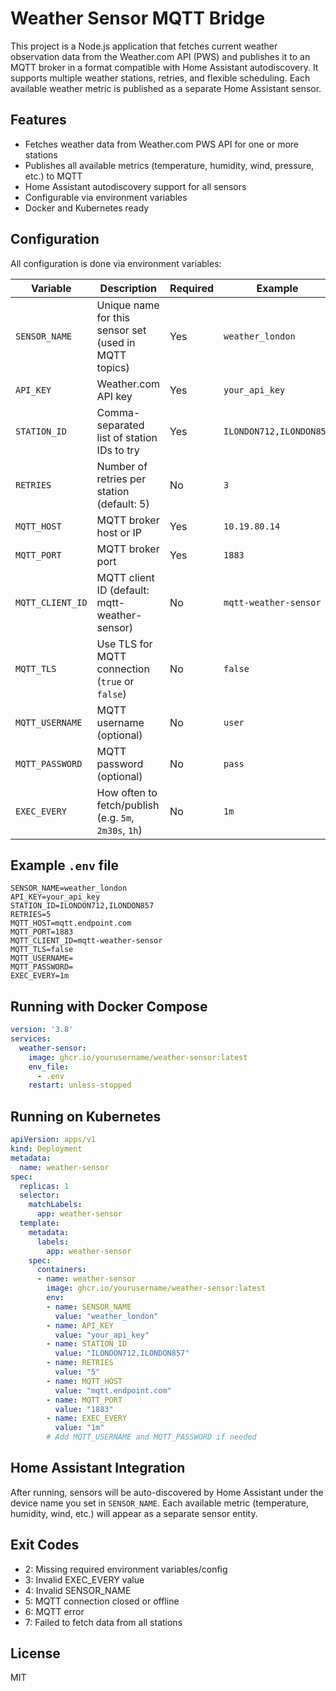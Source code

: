 # Weather Sensor MQTT Bridge

This project is a Node.js application that fetches current weather observation data from the Weather.com API (PWS) and publishes it to an MQTT broker in a format compatible with Home Assistant autodiscovery. It supports multiple weather stations, retries, and flexible scheduling. Each available weather metric is published as a separate Home Assistant sensor.

## Features
- Fetches weather data from Weather.com PWS API for one or more stations
- Publishes all available metrics (temperature, humidity, wind, pressure, etc.) to MQTT
- Home Assistant autodiscovery support for all sensors
- Configurable via environment variables
- Docker and Kubernetes ready

## Configuration
All configuration is done via environment variables:

| Variable         | Description                                                      | Required | Example                  |
|------------------|------------------------------------------------------------------|----------|--------------------------|
| `SENSOR_NAME`    | Unique name for this sensor set (used in MQTT topics)            | Yes      | `weather_london`     |
| `API_KEY`        | Weather.com API key                                              | Yes      | `your_api_key`           |
| `STATION_ID`     | Comma-separated list of station IDs to try                       | Yes      | `ILONDON712,ILONDON857`      |
| `RETRIES`        | Number of retries per station (default: 5)                       | No       | `3`                      |
| `MQTT_HOST`      | MQTT broker host or IP                                           | Yes      | `10.19.80.14`            |
| `MQTT_PORT`      | MQTT broker port                                                 | Yes      | `1883`                   |
| `MQTT_CLIENT_ID` | MQTT client ID (default: mqtt-weather-sensor)                   | No       | `mqtt-weather-sensor`    |
| `MQTT_TLS`       | Use TLS for MQTT connection (`true` or `false`)                  | No       | `false`                  |
| `MQTT_USERNAME`  | MQTT username (optional)                                         | No       | `user`                   |
| `MQTT_PASSWORD`  | MQTT password (optional)                                         | No       | `pass`                   |
| `EXEC_EVERY`     | How often to fetch/publish (e.g. `5m`, `2m30s`, `1h`)            | No       | `1m`                     |

## Example `.env` file
```
SENSOR_NAME=weather_london
API_KEY=your_api_key
STATION_ID=ILONDON712,ILONDON857
RETRIES=5
MQTT_HOST=mqtt.endpoint.com
MQTT_PORT=1883
MQTT_CLIENT_ID=mqtt-weather-sensor
MQTT_TLS=false
MQTT_USERNAME=
MQTT_PASSWORD=
EXEC_EVERY=1m
```

## Running with Docker Compose
```yaml
version: '3.8'
services:
  weather-sensor:
    image: ghcr.io/yourusername/weather-sensor:latest
    env_file:
      - .env
    restart: unless-stopped
```

## Running on Kubernetes
```yaml
apiVersion: apps/v1
kind: Deployment
metadata:
  name: weather-sensor
spec:
  replicas: 1
  selector:
    matchLabels:
      app: weather-sensor
  template:
    metadata:
      labels:
        app: weather-sensor
    spec:
      containers:
      - name: weather-sensor
        image: ghcr.io/yourusername/weather-sensor:latest
        env:
        - name: SENSOR_NAME
          value: "weather_london"
        - name: API_KEY
          value: "your_api_key"
        - name: STATION_ID
          value: "ILONDON712,ILONDON857"
        - name: RETRIES
          value: "5"
        - name: MQTT_HOST
          value: "mqtt.endpoint.com"
        - name: MQTT_PORT
          value: "1883"
        - name: EXEC_EVERY
          value: "1m"
        # Add MQTT_USERNAME and MQTT_PASSWORD if needed
```

## Home Assistant Integration
After running, sensors will be auto-discovered by Home Assistant under the device name you set in `SENSOR_NAME`. Each available metric (temperature, humidity, wind, etc.) will appear as a separate sensor entity.

## Exit Codes
- 2: Missing required environment variables/config
- 3: Invalid EXEC_EVERY value
- 4: Invalid SENSOR_NAME
- 5: MQTT connection closed or offline
- 6: MQTT error
- 7: Failed to fetch data from all stations

## License
MIT 